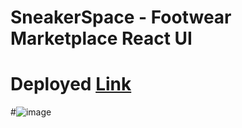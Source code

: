 # SneakerSpace - Footwear Marketplace React UI
# Deployed [Link](https://sneakerspace.netlify.app/)
#![image](https://user-images.githubusercontent.com/83149058/156384825-2530a485-07ce-496f-bf36-355df6d4d2de.png)
